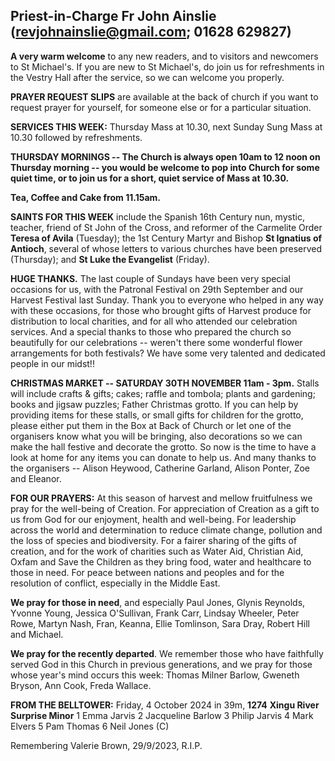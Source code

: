 
## Priest-in-Charge Fr John Ainslie ([revjohnainslie@gmail.com](mailto:revjohnainslie@gmail.com); 01628 629827)

**A very warm welcome** to any new readers, and to visitors and
newcomers to St Michael\'s. If you are new to St Michael\'s, do join us
for refreshments in the Vestry Hall after the service, so we can welcome
you properly.

**PRAYER REQUEST SLIPS** are available at the back of church if you want
to request prayer for yourself, for someone else or for a particular
situation.

**SERVICES THIS WEEK:** Thursday Mass at 10.30, next Sunday Sung Mass at
10.30 followed by refreshments.

**THURSDAY MORNINGS -- The Church is always open 10am to 12 noon on
Thursday morning -- you would be welcome to pop into Church for some
quiet time, or to join us for a short, quiet service of Mass at 10.30.**

**Tea, Coffee and Cake from 11.15am.**

**SAINTS FOR THIS WEEK** include the Spanish 16th Century nun, mystic,
teacher, friend of St John of the Cross, and reformer of the Carmelite
Order **Teresa of Avila** (Tuesday); the 1st Century Martyr and Bishop
**St Ignatius of Antioch**, several of whose letters to various churches
have been preserved (Thursday); and **St Luke the Evangelist** (Friday).

**HUGE THANKS.** The last couple of Sundays have been very special
occasions for us, with the Patronal Festival on 29th September and our
Harvest Festival last Sunday. Thank you to everyone who helped in any
way with these occasions, for those who brought gifts of Harvest produce
for distribution to local charities, and for all who attended our
celebration services. And a special thanks to those who prepared the
church so beautifully for our celebrations -- weren't there some
wonderful flower arrangements for both festivals? We have some very
talented and dedicated people in our midst!!

**CHRISTMAS MARKET -- SATURDAY 30TH NOVEMBER 11am - 3pm.** Stalls will
include crafts & gifts; cakes; raffle and tombola; plants and gardening;
books and jigsaw puzzles; Father Christmas grotto. If you can help by
providing items for these stalls, or small gifts for children for the
grotto, please either put them in the Box at Back of Church or let one
of the organisers know what you will be bringing, also decorations so we
can make the hall festive and decorate the grotto. So now is the time to
have a look at home for any items you can donate to help us. And many
thanks to the organisers -- Alison Heywood, Catherine Garland, Alison
Ponter, Zoe and Eleanor.

**FOR OUR PRAYERS:** At this season of harvest and mellow fruitfulness
we pray for the well-being of Creation. For appreciation of Creation as
a gift to us from God for our enjoyment, health and well-being. For
leadership across the world and determination to reduce climate change,
pollution and the loss of species and biodiversity. For a fairer sharing
of the gifts of creation, and for the work of charities such as Water
Aid, Christian Aid, Oxfam and Save the Children as they bring food,
water and healthcare to those in need. For peace between nations and
peoples and for the resolution of conflict, especially in the Middle
East.

**We pray for those in need**, and especially Paul Jones, Glynis
Reynolds, Yvonne Young, Jessica O'Sullivan, Frank Carr, Lindsay Wheeler,
Peter Rowe, Martyn Nash, Fran, Keanna, Ellie Tomlinson, Sara Dray,
Robert Hill and Michael.

**We pray for the recently departed**. We remember those who have
faithfully served God in this Church in previous generations, and we
pray for those whose year's mind occurs this week: Thomas Milner Barlow,
Gweneth Bryson, Ann Cook, Freda Wallace.

**FROM THE BELLTOWER:** Friday, 4 October 2024 in 39m, **1274** **Xingu
River Surprise Minor** 1 Emma Jarvis 2 Jacqueline Barlow 3 Philip Jarvis
4 Mark Elvers 5 Pam Thomas 6 Neil Jones (C)

Remembering Valerie Brown, 29/9/2023, R.I.P.
